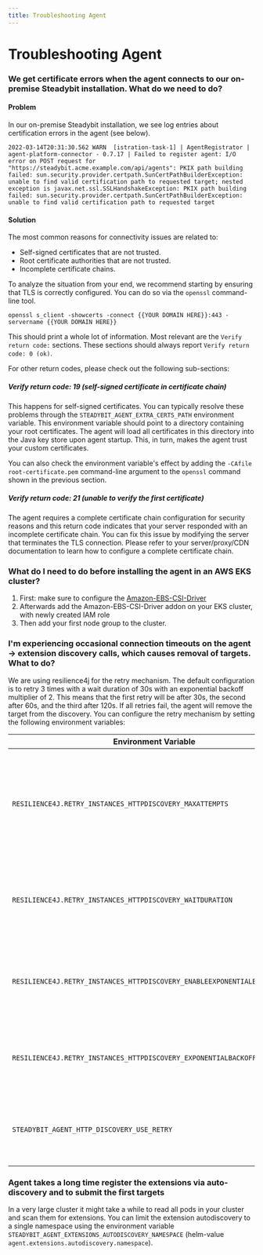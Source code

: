 ```yaml
---
title: Troubleshooting Agent
---
```


# Troubleshooting Agent

### We get certificate errors when the agent connects to our on-premise Steadybit installation. What do we need to do?

#### Problem
In our on-premise Steadybit installation, we see log entries about certification errors in the agent (see below).

```
2022-03-14T20:31:30.562 WARN  [istration-task-1] | AgentRegistrator | agent-platform-connector - 0.7.17 | Failed to register agent: I/O error on POST request for "https://steadybit.acme.example.com/api/agents": PKIX path building failed: sun.security.provider.certpath.SunCertPathBuilderException: unable to find valid certification path to requested target; nested exception is javax.net.ssl.SSLHandshakeException: PKIX path building failed: sun.security.provider.certpath.SunCertPathBuilderException: unable to find valid certification path to requested target
```

#### Solution

The most common reasons for connectivity issues are related to:

* Self-signed certificates that are not trusted.
* Root certificate authorities that are not trusted.
* Incomplete certificate chains.

To analyze the situation from your end, we recommend starting by ensuring that TLS is correctly configured.
You can do so via the `openssl` command-line tool.

```
openssl s_client -showcerts -connect {{YOUR DOMAIN HERE}}:443 -servername {{YOUR DOMAIN HERE}}
```

This should print a whole lot of information.
Most relevant are the `Verify return code:` sections.
These sections should always report `Verify return code: 0 (ok)`.

For other return codes, please check out the following sub-sections:

##### Verify return code: 19 (self-signed certificate in certificate chain)

This happens for self-signed certificates.
You can typically resolve these problems through the `STEADYBIT_AGENT_EXTRA_CERTS_PATH` environment variable.
This environment variable should point to a directory containing your root certificates.
The agent will load all certificates in this directory into the Java key store upon agent startup.
This, in turn, makes the agent trust your custom certificates.

You can also check the environment variable's effect by adding the `-CAfile root-certificate.pem` command-line argument to the `openssl` command shown in the previous section.

##### Verify return code: 21 (unable to verify the first certificate)

The agent requires a complete certificate chain configuration for security reasons and this return code indicates that your server responded with an incomplete certificate chain.
You can fix this issue by modifying the server that terminates the TLS connection.
Please refer to your server/proxy/CDN documentation to learn how to configure a complete certificate chain.


### What do I need to do before installing the agent in an AWS EKS cluster?

1. First: make sure to configure the [Amazon-EBS-CSI-Driver](https://docs.aws.amazon.com/eks/latest/userguide/managing-ebs-csi.html#adding-ebs-csi-eks-add-on)
2. Afterwards add the Amazon-EBS-CSI-Driver addon on your EKS cluster, with newly created IAM role
3. Then add your first node group to the cluster.


### I'm experiencing occasional connection timeouts on the agent -> extension discovery calls, which causes removal of targets. What to do?

We are using resilience4j for the retry mechanism. The default configuration is to retry 3 times with a wait duration of 30s with an exponential backoff multiplier of 2. This means that the first retry will be after 30s, the second after 60s, and the third after 120s. If all retries fail, the agent will remove the target from the discovery.
You can configure the retry mechanism by setting the following environment variables:


| Environment Variable                                                      | Description                                                                                                                                                |
|---------------------------------------------------------------------------|------------------------------------------------------------------------------------------------------------------------------------------------------------|
| `RESILIENCE4J.RETRY_INSTANCES_HTTPDISCOVERY_MAXATTEMPTS`                  | Optional - Resilience4j: The maximum number of attempts (including the initial call as the first attempt) for DiscoveryKit resources                       |
| `RESILIENCE4J.RETRY_INSTANCES_HTTPDISCOVERY_WAITDURATION`                 | Optional - Resilience4j: A fixed wait duration between retry attempts for DiscoveryKit resources                                                           |
| `RESILIENCE4J.RETRY_INSTANCES_HTTPDISCOVERY_ENABLEEXPONENTIALBACKOFF`     | Optional - Resilience4j: Enable or disable exponential backoff for DiscoveryKit resources                                                                  |
| `RESILIENCE4J.RETRY_INSTANCES_HTTPDISCOVERY_EXPONENTIALBACKOFFMULTIPLIER` | Optional - Resilience4j: The multiplier for exponential backoff for DiscoveryKit resources                                                                 |
| `STEADYBIT_AGENT_HTTP_DISCOVERY_USE_RETRY`                                | Optional - Resilience4j: Enable/Disable the retry mechanism. Default is true / enabled                                                                     |

### Agent takes a long time register the extensions via auto-discovery and to submit the first targets

In a very large cluster it might take a while to read all pods in your cluster and scan them for extensions. You can limit the extension autodiscovery to a single namespace using the environment variable `STEADYBIT_AGENT_EXTENSIONS_AUTODISCOVERY_NAMESPACE` (helm-value `agent.extensions.autodiscovery.namespace`).